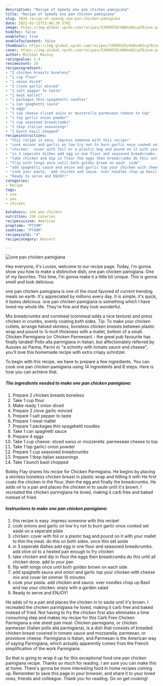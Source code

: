```yaml
---
description: "Recipe of Speedy one pan chicken pamigiana"
title: "Recipe of Speedy one pan chicken pamigiana"
slug: 3026-recipe-of-speedy-one-pan-chicken-pamigiana
date: 2022-02-11T13:46:20.576Z
image: https://img-global.cpcdn.com/recipes/53899559/680x482cq70/one-pan-chicken-pamigiana-recipe-main-photo.jpg
hideToc: false
enableToc: true
enableTocContent: false
thumbnail: https://img-global.cpcdn.com/recipes/53899559/680x482cq70/one-pan-chicken-pamigiana-recipe-main-photo.jpg
cover: https://img-global.cpcdn.com/recipes/53899559/680x482cq70/one-pan-chicken-pamigiana-recipe-main-photo.jpg
author: Micheal Massey
ratingvalue: 3.9
reviewcount: 19
recipeingredient:
- "2 chicken breasts boneless"
- "1 cup flour"
- "1 onion diced"
- "2 clove garlic minced"
- "1 salt pepper to taste"
- "1 meat mallet"
- "1 packages thin spagahetti noodles"
- "1 can spaghetti sauce"
- "4 eggs"
- "1 cup cheese sliced swiss or mozzerella parmesean cheese to top"
- "1 tsp garlic onion powder"
- "1 cup seasoned breadcrumbs"
- "1 tbsp italian seasonings"
- "1 bunch basil chopped"
recipeinstructions:
- "this recipe is easy. impress someone with this recipe!"
- "cook onions and garlic on low try not to burn garlic once cooked set aside on a seperate plate"
- "chicken:  cover with foil or a plastic bag and pound on it with your mallet to thin the meat. do this on both sides. once thin set aside"
- "in 3 seperate dishes add egg in one flour and seasoned breadcrumbs. add olive oil to a heated pan enough to fry chicken"
- "take chicken and dip in flour the eggs then breadcrumbs do this until all chicken done. add to your pan"
- "flip with tongs once until both golden brown on each  side"
- "add spaghetti sauce and onion and garlic top your chicken with cheese  mix and cover let simmer 15 minutes"
- "cook your pasta.  add chicken and sauce. over noodles chop up Basil and top your chicken.   enjoy with a garden salad"
- "Ready to serve and ENJOY!"
categories:
- Recipe
tags:
- one
- pan
- chicken

katakunci: one pan chicken 
nutrition: 236 calories
recipecuisine: American
preptime: "PT29M"
cooktime: "PT40M"
recipeyield: "4"
recipecategory: Dessert

---
```



![one pan chicken pamigiana](https://img-global.cpcdn.com/recipes/53899559/680x482cq70/one-pan-chicken-pamigiana-recipe-main-photo.jpg)

Hey everyone, it's Louise, welcome to our recipe page. Today, I'm gonna show you how to make a distinctive dish, one pan chicken pamigiana. One of my favorites. This time, I'm gonna make it a little bit unique. This is gonna smell and look delicious.

one pan chicken pamigiana is one of the most favored of current trending meals on earth. It's appreciated by millions every day. It is simple, it's quick, it tastes delicious. one pan chicken pamigiana is something which I have loved my whole life. They're fine and they look wonderful.

Mix breadcrumbs and cornmeal (cornmeal adds a nice texture) and press chicken in crumbs, evenly coating both sides. Tip: To make your chicken cutlets, arrange halved skinless, boneless chicken breasts between plastic wrap and pound to ¼-inch thickness with a mallet, bottom of a small. Chicken Parmigiana (or Chicken Parmesan) - the great pub favourite has finally landed! Pollo alla parmigiana in Italian, but affectionately referred by Aussies as Parma, Parmi or &#34;a schnitty with tomato sauce and cheese&#34;, you&#39;ll love this homemade recipe with extra crispy schnitzel.


To begin with this recipe, we have to prepare a few ingredients. You can cook one pan chicken pamigiana using 14 ingredients and 8 steps. Here is how you can achieve that.

<!--inarticleads1-->

##### The ingredients needed to make one pan chicken pamigiana:

1. Prepare 2 chicken breasts boneless
1. Take 1 cup flour
1. Make ready 1 onion diced
1. Prepare 2 clove garlic minced
1. Prepare 1 salt pepper to taste
1. Prepare 1 meat mallet
1. Prepare 1 packages thin spagahetti noodles
1. Take 1 can spaghetti sauce
1. Prepare 4 eggs
1. Take 1 cup cheese: sliced swiss or mozzerella .parmesean cheese to top
1. Take 1 tsp garlic/ onion powder
1. Prepare 1 cup seasoned breadcrumbs
1. Prepare 1 tbsp italian seasonings
1. Take 1 bunch basil chopped


Bobby Flay shares his recipe for Chicken Parmigiana. He begins by placing a skinless boneless chicken breast in plastic wrap and hitting it with He first coats the chicken in the flour, then the egg and finally the breadcrumbs. He adds oil to a pan and places the chicken in to saute until it&#39;s brown. I recreated the chicken parmigiana he loved, making it carb free and baked instead of fried. 

<!--inarticleads2-->

##### Instructions to make one pan chicken pamigiana:

1. this recipe is easy. impress someone with this recipe!
1. cook onions and garlic on low try not to burn garlic once cooked set aside on a seperate plate
1. chicken:  cover with foil or a plastic bag and pound on it with your mallet to thin the meat. do this on both sides. once thin set aside
1. in 3 seperate dishes add egg in one flour and seasoned breadcrumbs. add olive oil to a heated pan enough to fry chicken
1. take chicken and dip in flour the eggs then breadcrumbs do this until all chicken done. add to your pan
1. flip with tongs once until both golden brown on each  side
1. add spaghetti sauce and onion and garlic top your chicken with cheese  mix and cover let simmer 15 minutes
1. cook your pasta.  add chicken and sauce. over noodles chop up Basil and top your chicken.   enjoy with a garden salad
1. Ready to serve and ENJOY!

He adds oil to a pan and places the chicken in to saute until it&#39;s brown. I recreated the chicken parmigiana he loved, making it carb free and baked instead of fried. Not having to fry the chicken first also eliminates a time consuming step and makes my recipe for this Carb Free Chicken Parmigiana a one sheet pan meal. Chicken parmigiana, or chicken parmesan (Italian pollo alla parmigiana), is a dish that consists of breaded chicken breast covered in tomato sauce and mozzarella, parmesan, or provolone cheese. Parmigiana is Italian, and Parmesan is the American way of saying Parmigiana, which actually apparently comes from the French simplification of the work Parmigiana. 

So that is going to wrap it up for this exceptional food one pan chicken pamigiana recipe. Thanks so much for reading. I am sure you can make this at home. There's gonna be more interesting food in home recipes coming up. Remember to save this page in your browser, and share it to your loved ones, friends and colleague. Thank you for reading. Go on get cooking!
